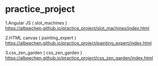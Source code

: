 # practice_project

1.Angular JS ( slot_machines )
https://albeechen.github.io/practice_project/slot_machines/index.html

2.HTML canvas ( painting_expert )
https://albeechen.github.io/practice_project/painting_expert/index.html

3.css_zen_garden ( css_zen_garden )
https://albeechen.github.io/practice_project/css_zen_garden/index.html
